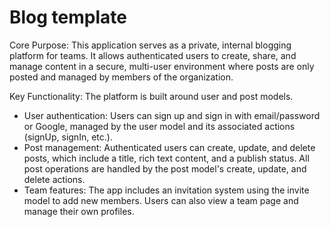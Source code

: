 # Blog template

Core Purpose: This application serves as a private, internal blogging platform for teams. It allows authenticated users to create, share, and manage content in a secure, multi-user environment where posts are only posted and managed by members of the organization.

Key Functionality: The platform is built around user and post models.

- User authentication: Users can sign up and sign in with email/password or Google, managed by the user model and its associated actions (signUp, signIn, etc.).
- Post management: Authenticated users can create, update, and delete posts, which include a title, rich text content, and a publish status. All post operations are handled by the post model's create, update, and delete actions.
- Team features: The app includes an invitation system using the invite model to add new members. Users can also view a team page and manage their own profiles.
